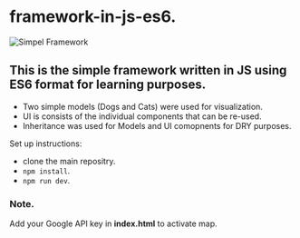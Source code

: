 # framework-in-js-es6.

![Simpel Framework](https://github.com/JKR007/framework-in-js-es6/blob/master/images/framwork.png)

## This is the simple framework written in JS using ES6 format for learning purposes.

- Two simple models (Dogs and Cats) were used for visualization.
- UI is consists of the individual components that can be re-used.
- Inheritance was used for Models and UI comopnents for DRY purposes.

Set up instructions:
- clone the main repositry.
- `npm install`.
- `npm run dev`.

### Note.
 Add your Google API key in **index.html** to activate map.
